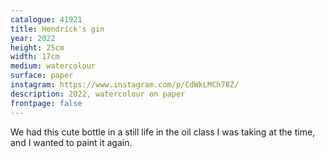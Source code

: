 ```yaml
---
catalogue: 41921
title: Hendrick's gin
year: 2022
height: 25cm
width: 17cm
medium: watercolour
surface: paper
instagram: https://www.instagram.com/p/CdWkLMCh78Z/
description: 2022, watercolour on paper
frontpage: false
---
```

We had this cute bottle in a still life in the oil class I was taking at the time, and I wanted to paint it again.
